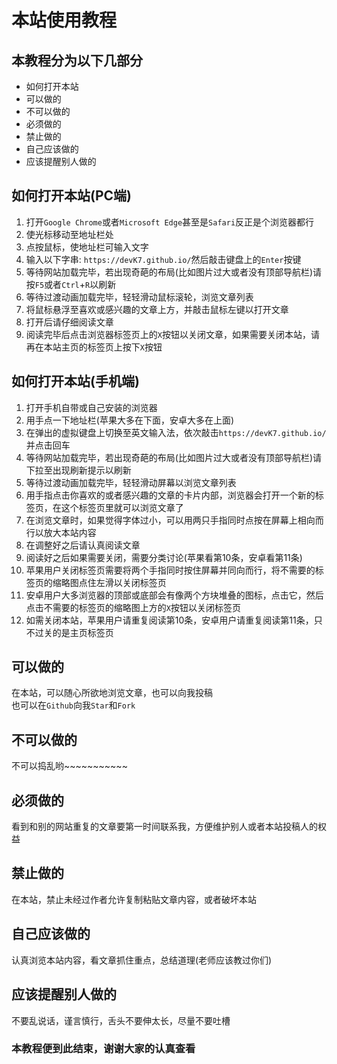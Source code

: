 # 本站使用教程
## 本教程分为以下几部分
- 如何打开本站
- 可以做的
- 不可以做的
- 必须做的
- 禁止做的
- 自己应该做的
- 应该提醒别人做的
## 如何打开本站(PC端)
1. 打开`Google Chrome`或者`Microsoft Edge`甚至是`Safari`反正是个浏览器都行
2. 使光标移动至地址栏处
3. 点按鼠标，使地址栏可输入文字
4. 输入以下字串: `https://devK7.github.io/`然后敲击键盘上的`Enter`按键
5. 等待网站加载完毕，若出现奇葩的布局(比如图片过大或者没有顶部导航栏)请按`F5`或者`Ctrl`+`R`以刷新
6. 等待过渡动画加载完毕，轻轻滑动鼠标滚轮，浏览文章列表
7. 将鼠标悬浮至喜欢或感兴趣的文章上方，并敲击鼠标左键以打开文章
8. 打开后请仔细阅读文章
9. 阅读完毕后点击浏览器标签页上的`X`按钮以关闭文章，如果需要关闭本站，请再在本站主页的标签页上按下`X`按钮
## 如何打开本站(手机端)
1. 打开手机自带或自己安装的浏览器
2. 用手点一下地址栏(苹果大多在下面，安卓大多在上面)
3. 在弹出的虚拟键盘上切换至英文输入法，依次敲击`https://devK7.github.io/`并点击回车
4. 等待网站加载完毕，若出现奇葩的布局(比如图片过大或者没有顶部导航栏)请下拉至出现刷新提示以刷新
5. 等待过渡动画加载完毕，轻轻滑动屏幕以浏览文章列表
6. 用手指点击你喜欢的或者感兴趣的文章的卡片内部，浏览器会打开一个新的标签页，在这个标签页里就可以浏览文章了
7. 在浏览文章时，如果觉得字体过小，可以用两只手指同时点按在屏幕上相向而行以放大本站内容
8. 在调整好之后请认真阅读文章
9. 阅读好之后如果需要关闭，需要分类讨论(苹果看第10条，安卓看第11条)
10. 苹果用户关闭标签页需要将两个手指同时按住屏幕并同向而行，将不需要的标签页的缩略图点住左滑以关闭标签页
11. 安卓用户大多浏览器的顶部或底部会有像两个方块堆叠的图标，点击它，然后点击不需要的标签页的缩略图上方的`X`按钮以关闭标签页
12. 如需关闭本站，苹果用户请重复阅读第10条，安卓用户请重复阅读第11条，只不过关的是主页标签页
## 可以做的
在本站，可以随心所欲地浏览文章，也可以向我投稿  
也可以在`Github`向我`Star`和`Fork`
## 不可以做的
不可以捣乱哟~~~~~~~~~~~
## 必须做的
看到和别的网站重复的文章要第一时间联系我，方便维护别人或者本站投稿人的权益
## 禁止做的
在本站，禁止未经过作者允许复制粘贴文章内容，或者破坏本站
## 自己应该做的
认真浏览本站内容，看文章抓住重点，总结道理(老师应该教过你们)
## 应该提醒别人做的
不要乱说话，谨言慎行，舌头不要伸太长，尽量不要吐槽
### 本教程便到此结束，谢谢大家的认真查看
